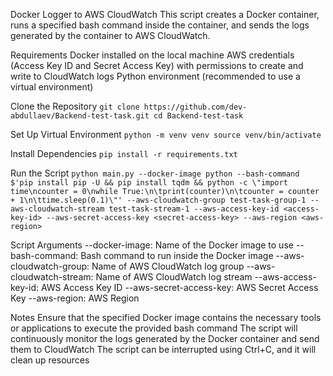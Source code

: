 Docker Logger to AWS CloudWatch
This script creates a Docker container, runs a specified bash command inside the container, and sends the logs generated by the container to AWS CloudWatch.

Requirements
    Docker installed on the local machine
    AWS credentials (Access Key ID and Secret Access Key) with permissions to create and write to CloudWatch logs
    Python environment (recommended to use a virtual environment)

Clone the Repository
`
git clone https://github.com/dev-abdullaev/Backend-test-task.git
cd Backend-test-task
`

Set Up Virtual Environment
`
python -m venv venv
source venv/bin/activate
`

Install Dependencies
`
pip install -r requirements.txt
`

Run the Script
`
python main.py --docker-image python --bash-command $'pip install pip -U && pip install tqdm && python -c \"import time\ncounter = 0\nwhile True:\n\tprint(counter)\n\tcounter = counter + 1\n\ttime.sleep(0.1)\"' --aws-cloudwatch-group test-task-group-1 --aws-cloudwatch-stream test-task-stream-1 --aws-access-key-id <access-key-id> --aws-secret-access-key <secret-access-key> --aws-region <aws-region>
`

Script Arguments
    --docker-image: Name of the Docker image to use
    --bash-command: Bash command to run inside the Docker image
    --aws-cloudwatch-group: Name of AWS CloudWatch log group
    --aws-cloudwatch-stream: Name of AWS CloudWatch log stream
    --aws-access-key-id: AWS Access Key ID
    --aws-secret-access-key: AWS Secret Access Key
    --aws-region: AWS Region

Notes
    Ensure that the specified Docker image contains the necessary tools or applications to execute the provided bash command
    The script will continuously monitor the logs generated by the Docker container and send them to CloudWatch
    The script can be interrupted using Ctrl+C, and it will clean up resources